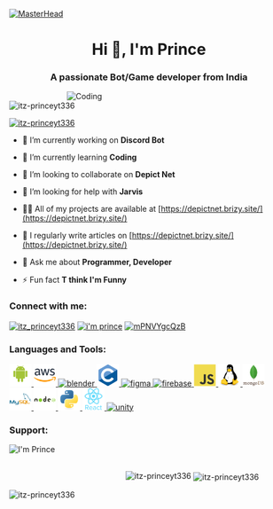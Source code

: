 [![MasterHead](https://media.discordapp.net/attachments/994615324592832612/1157948575448305735/PPL.jpg?ex=651a7726&is=651925a6&hm=615ce3a22396b6bc478a59235eb4c26feb3379090517698ffe0456e0b70de46e&=&width=853&height=480)](https://depictnet.brizy.site)
<h1 align="center">Hi 👋, I'm Prince</h1>
<h3 align="center">A passionate Bot/Game developer from India</h3>
<img align="right" alt="Coding" width="400" src="https://media.tenor.com/rePDfDWO3XoAAAAd/hacking.gif">

<p align="left"> <img src="https://komarev.com/ghpvc/?username=itz-princeyt336&label=Profile%20views&color=0e75b6&style=flat" alt="itz-princeyt336" /> </p>

<p align="left"> <a href="https://github.com/ryo-ma/github-profile-trophy"><img src="https://github-profile-trophy.vercel.app/?username=itz-princeyt336" alt="itz-princeyt336" /></a> </p>

- 🔭 I’m currently working on **Discord Bot**

- 🌱 I’m currently learning **Coding**

- 👯 I’m looking to collaborate on **Depict Net**

- 🤝 I’m looking for help with **Jarvis**

- 👨‍💻 All of my projects are available at [https://depictnet.brizy.site/](https://depictnet.brizy.site/)

- 📝 I regularly write articles on [https://depictnet.brizy.site/](https://depictnet.brizy.site/)

- 💬 Ask me about **Programmer, Developer**

- ⚡ Fun fact **T think I'm Funny**

<h3 align="left">Connect with me:</h3>
<p align="left">
<a href="https://instagram.com/itz_princeyt336" target="blank"><img align="center" src="https://raw.githubusercontent.com/rahuldkjain/github-profile-readme-generator/master/src/images/icons/Social/instagram.svg" alt="itz_princeyt336" height="30" width="40" /></a>
<a href="https://www.youtube.com/c/i'm prince" target="blank"><img align="center" src="https://raw.githubusercontent.com/rahuldkjain/github-profile-readme-generator/master/src/images/icons/Social/youtube.svg" alt="i'm prince" height="30" width="40" /></a>
<a href="https://discord.gg/mPNVYgcQzB" target="blank"><img align="center" src="https://raw.githubusercontent.com/rahuldkjain/github-profile-readme-generator/master/src/images/icons/Social/discord.svg" alt="mPNVYgcQzB" height="30" width="40" /></a>
</p>

<h3 align="left">Languages and Tools:</h3>
<p align="left"> <a href="https://developer.android.com" target="_blank" rel="noreferrer"> <img src="https://raw.githubusercontent.com/devicons/devicon/master/icons/android/android-original-wordmark.svg" alt="android" width="40" height="40"/> </a> <a href="https://aws.amazon.com" target="_blank" rel="noreferrer"> <img src="https://raw.githubusercontent.com/devicons/devicon/master/icons/amazonwebservices/amazonwebservices-original-wordmark.svg" alt="aws" width="40" height="40"/> </a> <a href="https://www.blender.org/" target="_blank" rel="noreferrer"> <img src="https://download.blender.org/branding/community/blender_community_badge_white.svg" alt="blender" width="40" height="40"/> </a> <a href="https://www.cprogramming.com/" target="_blank" rel="noreferrer"> <img src="https://raw.githubusercontent.com/devicons/devicon/master/icons/c/c-original.svg" alt="c" width="40" height="40"/> </a> <a href="https://www.figma.com/" target="_blank" rel="noreferrer"> <img src="https://www.vectorlogo.zone/logos/figma/figma-icon.svg" alt="figma" width="40" height="40"/> </a> <a href="https://firebase.google.com/" target="_blank" rel="noreferrer"> <img src="https://www.vectorlogo.zone/logos/firebase/firebase-icon.svg" alt="firebase" width="40" height="40"/> </a> <a href="https://developer.mozilla.org/en-US/docs/Web/JavaScript" target="_blank" rel="noreferrer"> <img src="https://raw.githubusercontent.com/devicons/devicon/master/icons/javascript/javascript-original.svg" alt="javascript" width="40" height="40"/> </a> <a href="https://www.linux.org/" target="_blank" rel="noreferrer"> <img src="https://raw.githubusercontent.com/devicons/devicon/master/icons/linux/linux-original.svg" alt="linux" width="40" height="40"/> </a> <a href="https://www.mongodb.com/" target="_blank" rel="noreferrer"> <img src="https://raw.githubusercontent.com/devicons/devicon/master/icons/mongodb/mongodb-original-wordmark.svg" alt="mongodb" width="40" height="40"/> </a> <a href="https://www.mysql.com/" target="_blank" rel="noreferrer"> <img src="https://raw.githubusercontent.com/devicons/devicon/master/icons/mysql/mysql-original-wordmark.svg" alt="mysql" width="40" height="40"/> </a> <a href="https://nodejs.org" target="_blank" rel="noreferrer"> <img src="https://raw.githubusercontent.com/devicons/devicon/master/icons/nodejs/nodejs-original-wordmark.svg" alt="nodejs" width="40" height="40"/> </a> <a href="https://www.python.org" target="_blank" rel="noreferrer"> <img src="https://raw.githubusercontent.com/devicons/devicon/master/icons/python/python-original.svg" alt="python" width="40" height="40"/> </a> <a href="https://reactjs.org/" target="_blank" rel="noreferrer"> <img src="https://raw.githubusercontent.com/devicons/devicon/master/icons/react/react-original-wordmark.svg" alt="react" width="40" height="40"/> </a> <a href="https://unity.com/" target="_blank" rel="noreferrer"> <img src="https://www.vectorlogo.zone/logos/unity3d/unity3d-icon.svg" alt="unity" width="40" height="40"/> </a> </p>

<h3 align="left">Support:</h3>
<p><a href="https://www.buymeacoffee.com/I'm Prince"> <img align="left" src="https://cdn.buymeacoffee.com/buttons/v2/default-yellow.png" height="50" width="210" alt="I'm Prince" /></a></p><br><br>

<p><img align="left" src="https://github-readme-stats.vercel.app/api/top-langs?username=itz-princeyt336&show_icons=true&locale=en&layout=compact" alt="itz-princeyt336" /></p>

<p>&nbsp;<img align="center" src="https://github-readme-stats.vercel.app/api?username=itz-princeyt336&show_icons=true&locale=en" alt="itz-princeyt336" /></p>

<p><img align="center" src="https://github-readme-streak-stats.herokuapp.com/?user=itz-princeyt336&" alt="itz-princeyt336" /></p>
